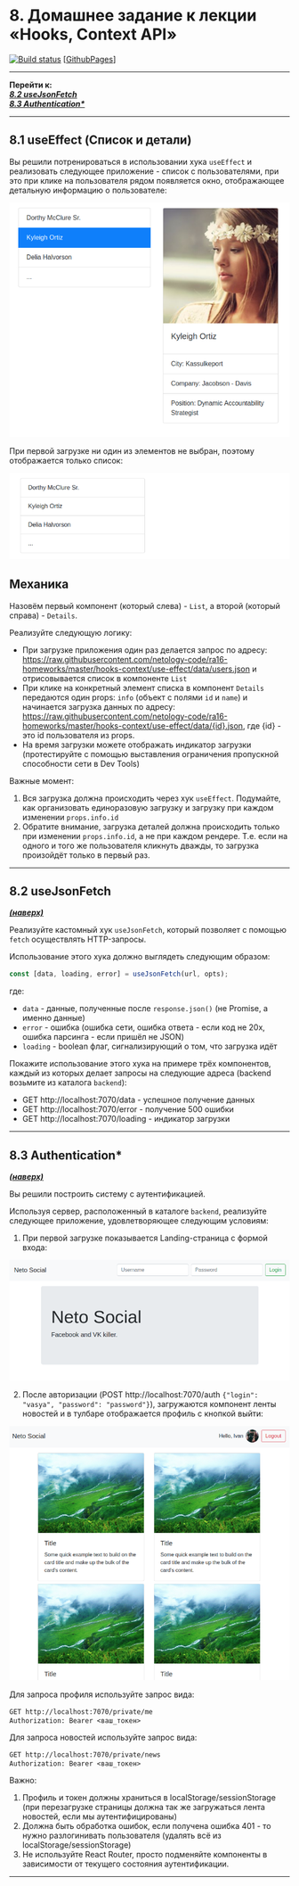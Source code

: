 <a name="top"></a>

# 8. Домашнее задание к лекции «Hooks, Context API»
[![Build status](https://ci.appveyor.com/api/projects/status/ixaxmlenuwk4yhdh?svg=true)](https://ci.appveyor.com/project/igor-chazov/ra-hw-8-hooks-context-1-2-3) [[GithubPages](https://igor-chazov.github.io/ra-hw-8_hooks-context_1-2-3)]

---

**Перейти к:**  
***[8.2 useJsonFetch](#8.2)  
[8.3 Authentication*](#8.3)***

---

## 8.1 useEffect (Список и детали)

Вы решили потренироваться в использовании хука `useEffect` и реализовать следующее приложение - список с пользователями, при это при клике на пользователя рядом появляется окно, отображающее детальную информацию о пользователе:

![useEffect](./assets/use-effect.png)

При первой загрузке ни один из элементов не выбран, поэтому отображается только список:

![First load](./assets/first-load.png)

## Механика

Назовём первый компонент (который слева) - `List`, а второй (который справа) - `Details`.

Реализуйте следующую логику:
* При загрузке приложения один раз делается запрос по адресу: https://raw.githubusercontent.com/netology-code/ra16-homeworks/master/hooks-context/use-effect/data/users.json и отрисовывается список в компоненте `List`
* При клике на конкретный элемент списка в компонент `Details` передаются один props: `info` (объект с полями `id` и `name`) и начинается загрузка данных по адресу: https://raw.githubusercontent.com/netology-code/ra16-homeworks/master/hooks-context/use-effect/data/{id}.json, где {id} - это id пользователя из props.
* На время загрузки можете отображать индикатор загрузки (протестируйте с помощью выставления ограничения пропускной способности сети в Dev Tools)

Важные момент:
1. Вся загрузка должна происходить через хук `useEffect`. Подумайте, как организовать единоразовую загрузку и загрузку при каждом изменении `props.info.id`
1. Обратите внимание, загрузка деталей должна происходить только при изменении `props.info.id`, а не при каждом рендере. Т.е. если на одного и того же пользователя кликнуть дважды, то загрузка произойдёт только в первый раз.

---

## <a name="8.2">8.2 useJsonFetch</a>
***[(наверх)](#top)***

Реализуйте кастомный хук `useJsonFetch`, который позволяет с помощью `fetch` осуществлять HTTP-запросы.

Использование этого хука должно выглядеть следующим образом:
```javascript
const [data, loading, error] = useJsonFetch(url, opts);
```

где:
* `data` - данные, полученные после `response.json()` (не Promise, а именно данные)
* `error` - ошибка (ошибка сети, ошибка ответа - если код не 20x, ошибка парсинга - если пришёл не JSON)
* `loading` - boolean флаг, сигнализирующий о том, что загрузка идёт

Покажите использование этого хука на примере трёх компонентов, каждый из которых делает запросы на следующие адреса (backend возьмите из каталога `backend`):
* GET http://localhost:7070/data - успешное получение данных
* GET http://localhost:7070/error - получение 500 ошибки
* GET http://localhost:7070/loading - индикатор загрузки


---

## <a name="8.3">8.3 Authentication*</a>
***[(наверх)](#top)***

Вы решили построить систему с аутентификацией.

Используя сервер, расположенный в каталоге `backend`, реализуйте следующее приложение, удовлетворяющее следующим условиям:

1. При первой загрузке показывается Landing-страница с формой входа:

![](./assets/unauthenticated.png)

2. После авторизации (POST http://localhost:7070/auth `{"login": "vasya", "password": "password"}`), загружаются компонент ленты новостей и в тулбаре отображается профиль с кнопкой выйти:

![](./assets/authenticated.png)

Для запроса профиля используйте запрос вида:
```
GET http://localhost:7070/private/me
Authorization: Bearer <ваш_токен>
```

Для запроса новостей используйте запрос вида:
```
GET http://localhost:7070/private/news
Authorization: Bearer <ваш_токен>
```

Важно:
1. Профиль и токен должны храниться в localStorage/sessionStorage (при перезагрузке страницы должна так же загружаться лента новостей, если мы аутентифицированы)
1. Должна быть обработка ошибок, если получена ошибка 401 - то нужно разлогинивать пользователя (удалять всё из localStorage/sessionStorage)
1. Не используйте React Router, просто подменяйте компоненты в зависимости от текущего состояния аутентификации.

---